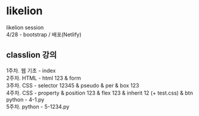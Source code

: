 # likelion

likelion session  
4/28 - bootstrap / 배포(Netlify)

classlion 강의 
------------ 
1주차. 웹 기초 - index    
2주차. HTML - html 123 & form  
3주차. CSS - selector 12345 & pseudo & per & box 123  
4주차. CSS - property & position 123 & flex 123 & inherit 12 (+ test.css) & btn  
       python - 4-1.py  
5주차. python - 5-1234.py
